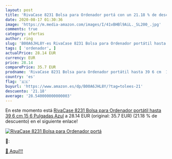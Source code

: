 ```yaml
---
layout: post
title: 'RivaCase 8231 Bolsa para Ordenador portá con un 21.18 % de descuento'
date: 2020-08-17 01:30:36
image: 'https://m.media-amazon.com/images/I/41vBHBl9AiL._SL200_.jpg'
comments: true
category: ofertas
author: ring
slug: 'B00A6JHL8Y-es RivaCase 8231 Bolsa para Ordenador portátil hasta 39 6 cm...'
tags: [ 'ordenador', ]
actualPrice: 28.14 EUR
currency: EUR
price: 28.14
comparePrice: 35.7 EUR
prodname: 'RivaCase 8231 Bolsa para Ordenador portátil hasta 39 6 cm  15 6 Pulgadas  Azul'
country: 'es'
flag: '🇪🇸'
buyurl: 'https://www.amazon.es/dp/B00A6JHL8Y/?tag=tolees-21'
descuento: '21.18'
average: '28.540000000000003'
---
```


En este momento está [RivaCase 8231 Bolsa para Ordenador portátil hasta 39 6 cm  15 6 Pulgadas  Azul](https://www.amazon.es/dp/B00A6JHL8Y/?tag=tolees-21) a 28.14 EUR (original: 35.7 EUR) (21.18 %  de descuento) en el siguiente enlace!

[![RivaCase 8231 Bolsa para Ordenador portá](https://m.media-amazon.com/images/I/41vBHBl9AiL._SL200_.jpg)](https://www.amazon.es/dp/B00A6JHL8Y/?tag=tolees-21)

🔎:


[🛒 Aquí!!!](https://www.amazon.es/dp/B00A6JHL8Y/?tag=tolees-21)

